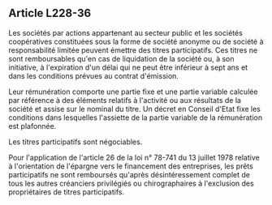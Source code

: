 Article L228-36
----
Les sociétés par actions appartenant au secteur public et les sociétés
coopératives constituées sous la forme de société anonyme ou de société à
responsabilité limitée peuvent émettre des titres participatifs. Ces titres ne
sont remboursables qu'en cas de liquidation de la société ou, à son initiative,
à l'expiration d'un délai qui ne peut être inférieur à sept ans et dans les
conditions prévues au contrat d'émission.

Leur rémunération comporte une partie fixe et une partie variable calculée par
référence à des éléments relatifs à l'activité ou aux résultats de la société et
assise sur le nominal du titre. Un décret en Conseil d'Etat fixe les conditions
dans lesquelles l'assiette de la partie variable de la rémunération est
plafonnée.

Les titres participatifs sont négociables.

Pour l'application de l'article 26 de la loi n° 78-741 du 13 juillet 1978
relative à l'orientation de l'épargne vers le financement des entreprises, les
prêts participatifs ne sont remboursés qu'après désintéressement complet de tous
les autres créanciers privilégiés ou chirographaires à l'exclusion des
propriétaires de titres participatifs.
